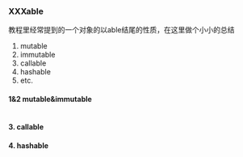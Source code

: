 ### XXXable

教程里经常提到的一个对象的以able结尾的性质，在这里做个小小的总结

1. mutable
2. immutable
3. callable
4. hashable
5. etc.

#### 1&2 mutable&immutable

```python

```

#### 3. callable

#### 4. hashable
